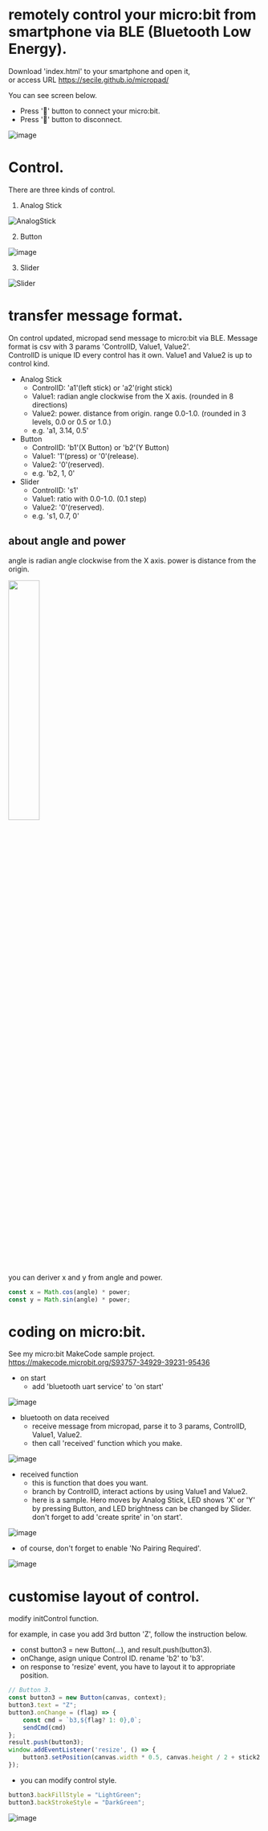 # remotely control your micro:bit from smartphone via BLE (Bluetooth Low Energy).

Download 'index.html' to your smartphone and open it,  
or access URL https://secile.github.io/micropad/

You can see screen below.
- Press '🚩' button to connect your micro:bit.
- Press '🛑' button to disconnect.

![image](https://github.com/user-attachments/assets/0cbb2cc2-be83-4312-882f-1917065aac9d)

# Control.
There are three kinds of control.

1. Analog Stick

![AnalogStick](https://github.com/user-attachments/assets/c1fad99e-c844-4899-8265-e20e59c3212c)

2. Button

![image](https://github.com/user-attachments/assets/be318136-3676-4d92-816f-4f03a7052343)

3. Slider

![Slider](https://github.com/user-attachments/assets/3873f6b0-f230-4080-9676-c25ebb8b722d)

# transfer message format.
On control updated, micropad send message to micro:bit via BLE. Message format is csv with 3 params 'ControlID, Value1, Value2'.  
ControlID is unique ID every control has it own. Value1 and Value2 is up to control kind.

- Analog Stick
    - ControlID: 'a1'(left stick) or 'a2'(right stick)
    - Value1: radian angle clockwise from the X axis. (rounded in 8 directions)
    - Value2: power. distance from origin. range 0.0-1.0. (rounded in 3 levels, 0.0 or 0.5 or 1.0.)
    - e.g. 'a1, 3.14, 0.5'
- Button
    - ControlID: 'b1'(X Button) or 'b2'(Y Button)
    - Value1: '1'(press) or '0'(release).
    - Value2: '0'(reserved).
    - e.g. 'b2, 1, 0'
- Slider
    - ControlID: 's1'
    - Value1: ratio with 0.0-1.0. (0.1 step)
    - Value2: '0'(reserved).
    - e.g. 's1, 0.7, 0'

## about angle and power
angle is radian angle clockwise from the X axis. power is distance from the origin.  

<img src="https://github.com/user-attachments/assets/a59a97bc-c894-462d-9c60-d61ae9830750" width="35%" />

you can deriver x and y from angle and power.

```js
const x = Math.cos(angle) * power;
const y = Math.sin(angle) * power;
```

# coding on micro:bit.

See my micro:bit MakeCode sample project.  
https://makecode.microbit.org/S93757-34929-39231-95436

- on start
    - add 'bluetooth uart service' to 'on start' 

![image](https://github.com/user-attachments/assets/d6816157-f9f9-4031-bf71-1939c16a0ae1)

- bluetooth on data received
    - receive message from micropad, parse it to 3 params, ControlID, Value1, Value2.
    - then call 'received' function which you make.

![image](https://github.com/user-attachments/assets/954031ad-1f3d-401f-b529-a59a6fff204a)

- received function
    - this is function that does you want.
    - branch by ControlID, interact actions by using Value1 and Value2.
    - here is a sample. Hero moves by Analog Stick, LED shows 'X' or 'Y' by pressing Button, and LED brightness can be changed by Slider. don't forget to add 'create sprite' in 'on start'.

![image](https://github.com/user-attachments/assets/4a72074c-9bdd-4ad8-ae9c-c55ddbc96372)

- of course, don't forget to enable 'No Pairing Required'.

![image](https://github.com/user-attachments/assets/60c656ef-ff0d-468b-bbed-b63cd59a742c)

# customise layout of control.
modify initControl function.

for example, in case you add 3rd button 'Z', follow the instruction below.

- const button3 = new Button(...), and result.push(button3).
- onChange, asign unique Control ID. rename 'b2' to 'b3'.
- on response to 'resize' event, you have to layout it to appropriate position.

```js
// Button 3.
const button3 = new Button(canvas, context);
button3.text = "Z";
button3.onChange = (flag) => {
    const cmd = `b3,${flag? 1: 0},0`;
    sendCmd(cmd)
};
result.push(button3);
window.addEventListener('resize', () => {
    button3.setPosition(canvas.width * 0.5, canvas.height / 2 + stick2.height * 0.75);
});
```

- you can modify control style.

```js
button3.backFillStyle = "LightGreen";
button3.backStrokeStyle = "DarkGreen";
```

![image](https://github.com/user-attachments/assets/b56faa47-b4e5-4fcc-aaee-3d353c7618c4)

